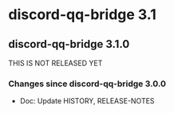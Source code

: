 # discord-qq-bridge 3.1

## discord-qq-bridge 3.1.0

THIS IS NOT RELEASED YET

### Changes since discord-qq-bridge 3.0.0

* Doc: Update HISTORY, RELEASE-NOTES
